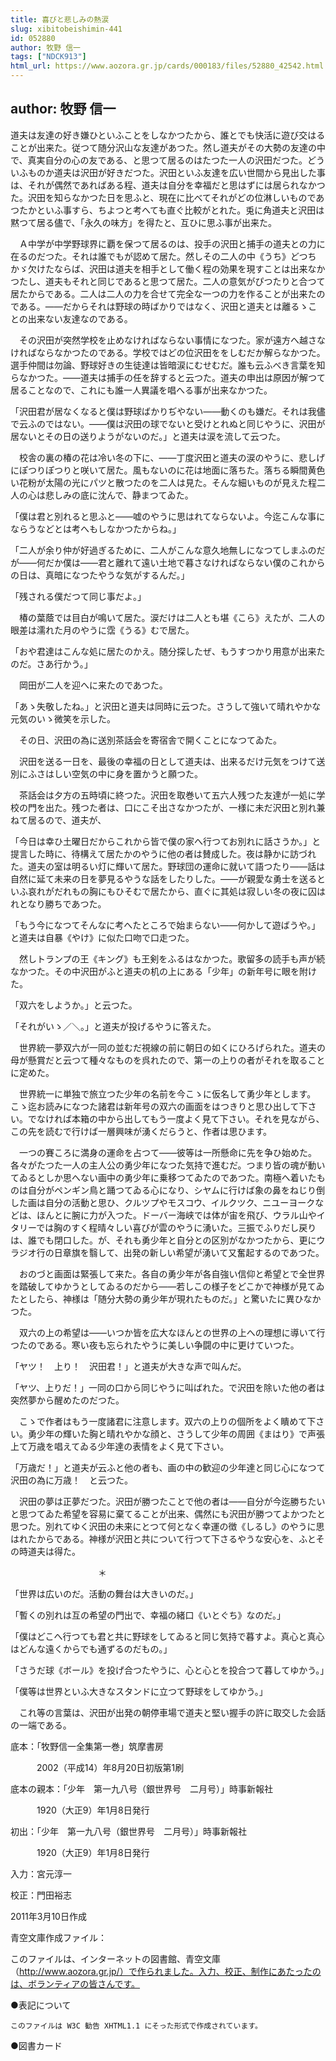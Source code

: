 ```yaml
---
title: 喜びと悲しみの熱涙
slug: xibitobeishimin-441
id: 052880
author: 牧野 信一
tags: ["NDCK913"]
html_url: https://www.aozora.gr.jp/cards/000183/files/52880_42542.html
---
```


## author: 牧野 信一

道夫は友達の好き嫌ひといふことをしなかつたから、誰とでも快活に遊び交はることが出来た。従つて随分沢山な友達があつた。然し道夫がその大勢の友達の中で、真実自分の心の友である、と思つて居るのはたつた一人の沢田だつた。どういふものか道夫は沢田が好きだつた。沢田といふ友達を広い世間から見出した事は、それが偶然であればある程、道夫は自分を幸福だと思はずには居られなかつた。沢田を知らなかつた日を思ふと、現在に比べてそれがどの位淋しいものであつたかといふ事すら、ちよつと考へても直ぐ比較がとれた。兎に角道夫と沢田は黙つて居る儘で、「永久の味方」を得たと、互ひに思ふ事が出来た。

　Ａ中学が中学野球界に覇を保つて居るのは、投手の沢田と捕手の道夫との力に在るのだつた。それは誰でもが認めて居た。然しその二人の中《うち》どつちかゞ欠けたならば、沢田は道夫を相手として働く程の効果を現すことは出来なかつたし、道夫もそれと同じであると思つて居た。二人の意気がぴつたりと合つて居たからである。二人は二人の力を合せて完全な一つの力を作ることが出来たのである。――だからそれは野球の時ばかりではなく、沢田と道夫とは離るゝことの出来ない友達なのである。

　その沢田が突然学校を止めなければならない事情になつた。家が遠方へ越さなければならなかつたのである。学校ではどの位沢田ををしむだか解らなかつた。選手仲間は勿論、野球好きの生徒達は皆暗涙にむせむだ。誰も云ふべき言葉を知らなかつた。――道夫は捕手の任を辞すると云つた。道夫の申出は原因が解つて居ることなので、これにも誰一人異議を唱へる事が出来なかつた。

「沢田君が居なくなると僕は野球ばかりぢやない――動くのも嫌だ。それは我儘で云ふのではない。――僕は沢田の球でないと受けとれぬと同じやうに、沢田が居ないとその日の送りようがないのだ。」と道夫は涙を流して云つた。

　校舎の裏の椿の花は冷い冬の下に、――丁度沢田と道夫の涙のやうに、悲しげにぽつりぽつりと咲いて居た。風もないのに花は地面に落ちた。落ちる瞬間黄色い花粉が太陽の光にパツと散つたのを二人は見た。そんな細いものが見えた程二人の心は悲しみの底に沈んで、静まつてゐた。

「僕は君と別れると思ふと――嘘のやうに思はれてならないよ。今迄こんな事にならうなどとは考へもしなかつたからね。」

「二人が余り仲が好過ぎるために、二人がこんな意久地無しになつてしまふのだが――何だか僕は――君と離れて遠い土地で暮さなければならない僕のこれからの日は、真暗になつたやうな気がするんだ。」

「残される僕だつて同じ事だよ。」

　椿の葉蔭では目白が鳴いて居た。涙だけは二人とも堪《こら》えたが、二人の眼差は濡れた月のやうに霑《うる》むで居た。

「おや君達はこんな処に居たのかえ。随分探したぜ、もうすつかり用意が出来たのだ。さあ行かう。」

　岡田が二人を迎へに来たのであつた。

「あゝ失敬したね。」と沢田と道夫は同時に云つた。さうして強いて晴れやかな元気のいゝ微笑を示した。

　その日、沢田の為に送別茶話会を寄宿舎で開くことになつてゐた。

　沢田を送る一日を、最後の幸福の日として道夫は、出来るだけ元気をつけて送別にふさはしい空気の中に身を置かうと願つた。

　茶話会は夕方の五時頃に終つた。沢田を取巻いて五六人残つた友達が一処に学校の門を出た。残つた者は、口にこそ出さなかつたが、一様に未だ沢田と別れ兼ねて居るので、道夫が、

「今日は幸ひ土曜日だからこれから皆で僕の家へ行つてお別れに話さうか。」と提言した時に、待構えて居たかのやうに他の者は賛成した。夜は静かに訪づれた。道夫の室は明るい灯に輝いて居た。野球団の運命に就いて語つたり――話は自然に延て未来の日を夢見るやうな話をしたりした。――が親愛な勇士を送るといふ哀れがだれもの胸にもひそむで居たから、直ぐに其処は寂しい冬の夜に囚はれとなり勝ちであつた。

「もう今になつてそんなに考へたところで始まらない――何かして遊ばうや。」と道夫は自暴《やけ》に似た口吻で口走つた。

　然しトランプの王《キング》も王剣をふるはなかつた。歌留多の読手も声が続なかつた。その中沢田がふと道夫の机の上にある「少年」の新年号に眼を附けた。

「双六をしようか。」と云つた。

「それがいゝ／＼。」と道夫が投げるやうに答えた。

　世界統一夢双六が一同の並むだ視線の前に朝日の如くにひろげられた。道夫の母が懸賞だと云つて種々なものを呉れたので、第一の上りの者がそれを取ることに定めた。




　世界統一に単独で旅立つた少年の名前を今こゝに仮名して勇少年とします。こゝ迄お読みになつた諸君は新年号の双六の画面をはつきりと思ひ出して下さい。でなければ本箱の中から出してもう一度よく見て下さい。それを見ながら、この先を読むで行けば一層興味が湧くだらうと、作者は思ひます。





　一つの賽ころに満身の運命を占つて――彼等は一所懸命に先を争ひ始めた。各々がたつた一人の主人公の勇少年になつた気持で進むだ。つまり皆の魂が動いてゐるとしか思へない画中の勇少年に乗移つてゐたのであつた。南極へ着いたものは自分がペンギン鳥と踊つてゐる心になり、シヤムに行けば象の鼻をねじり倒した画は自分の活動と思ひ、クルツプやモスコウ、イルクツク、ニユーヨークなどは、ほんとに腕に力が入つた。ドーバー海峡では体が宙を飛び、ウラル山やイタリーでは胸のすく程晴々しい喜びが雲のやうに湧いた。三振でふりだし戻りは、誰でも閉口した。が、それも勇少年と自分との区別がなかつたから、更にウラジオ行の日章旗を翳して、出発の新しい希望が湧いて又奮起するのであつた。

　おのづと画面は緊張して来た。各自の勇少年が各自強い信仰と希望とで全世界を踏破してゆかうとしてゐるのだから――若しこの様子をどこかで神様が見てゐたとしたら、神様は「随分大勢の勇少年が現れたものだ。」と驚いたに異ひなかつた。

　双六の上の希望は――いつか皆を広大なほんとの世界の上への理想に導いて行つたのである。寒い夜も忘られたやうに美しい争闘の中に更けていつた。

「ヤツ！　上り！　沢田君！」と道夫が大きな声で叫んだ。

「ヤツ、上りだ！」一同の口から同じやうに叫ばれた。で沢田を除いた他の者は突然夢から醒めたのだつた。




　こゝで作者はもう一度諸君に注意します。双六の上りの個所をよく瞶めて下さい。勇少年の輝いた胸と晴れやかな顔と、さうして少年の周囲《まはり》で声張上て万歳を唱えてゐる少年達の表情をよく見て下さい。





「万歳だ！」と道夫が云ふと他の者も、画の中の歓迎の少年達と同じ心になつて沢田の為に万歳！　と云つた。

　沢田の夢は正夢だつた。沢田が勝つたことで他の者は――自分が今迄勝ちたいと思つてゐた希望を容易に棄てることが出来、偶然にも沢田が勝つてよかつたと思つた。別れてゆく沢田の未来にとつて何となく幸運の徴《しるし》のやうに思はれたからである。神様が沢田と共について行つて下さるやうな安心を、ふとその時道夫は得た。



　　　　　　　　　　＊



「世界は広いのだ。活動の舞台は大きいのだ。」

「暫くの別れは互の希望の門出で、幸福の緒口《いとぐち》なのだ。」

「僕はどこへ行つても君と共に野球をしてゐると同じ気持で暮すよ。真心と真心はどんな遠くからでも通ずるのだもの。」

「さうだ球《ボール》を投げ合つたやうに、心と心とを投合つて暮してゆかう。」

「僕等は世界といふ大きなスタンドに立つて野球をしてゆかう。」

　これ等の言葉は、沢田が出発の朝停車場で道夫と堅い握手の許に取交した会話の一端である。













底本：「牧野信一全集第一巻」筑摩書房

　　　2002（平成14）年8月20日初版第1刷

底本の親本：「少年　第一九八号（銀世界号　二月号）」時事新報社

　　　1920（大正9）年1月8日発行

初出：「少年　第一九八号（銀世界号　二月号）」時事新報社

　　　1920（大正9）年1月8日発行

入力：宮元淳一

校正：門田裕志

2011年3月10日作成

青空文庫作成ファイル：

このファイルは、インターネットの図書館、青空文庫（http://www.aozora.gr.jp/）で作られました。入力、校正、制作にあたったのは、ボランティアの皆さんです。











●表記について


	このファイルは W3C 勧告 XHTML1.1 にそった形式で作成されています。







●図書カード